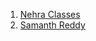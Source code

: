 1. [Nehra Classes](https://www.youtube.com/@NehraClasses/courses)
2.  [Samanth Reddy](https://www.youtube.com/@sumanthreddy3991/playlists)